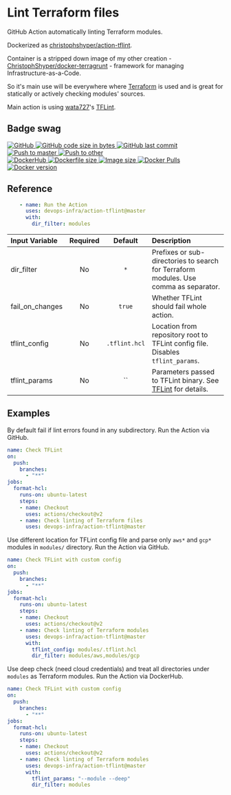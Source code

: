 # Lint Terraform files

GitHub Action automatically linting Terraform modules.

Dockerized as [christophshyper/action-tflint](https://hub.docker.com/repository/docker/christophshyper/action-tflint).

Container is a stripped down image of my other creation - [ChristophShyper/docker-terragrunt](https://github.com/ChristophShyper/docker-terragrunt) - framework for managing Infrastructure-as-a-Code.

So it's main use will be everywhere where [Terraform](https://github.com/hashicorp/terraform) is used and is great for statically or actively checking modules' sources.

Main action is using [wata727](https://github.com/wata727)'s [TFLint](https://github.com/terraform-linters/tflint).


## Badge swag
[
![GitHub](https://img.shields.io/badge/github-devops--infra%2Faction--tflint-brightgreen.svg?style=flat-square&logo=github)
![GitHub code size in bytes](https://img.shields.io/github/languages/code-size/devops-infra/action-tflint?color=brightgreen&label=Code%20size&style=flat-square&logo=github)
![GitHub last commit](https://img.shields.io/github/last-commit/devops-infra/action-tflint?color=brightgreen&label=Last%20commit&style=flat-square&logo=github)
](https://github.com/devops-infra/action-tflint "shields.io")
[![Push to master](https://img.shields.io/github/workflow/status/devops-infra/action-tflint/Push%20to%20master?color=brightgreen&label=Master%20branch&logo=github&style=flat-square)
](https://github.com/devops-infra/action-tflint/actions?query=workflow%3A%22Push+to+master%22)
[![Push to other](https://img.shields.io/github/workflow/status/devops-infra/action-tflint/Push%20to%20other?color=brightgreen&label=Pull%20requests&logo=github&style=flat-square)
](https://github.com/devops-infra/action-tflint/actions?query=workflow%3A%22Push+to+other%22)
<br>
[
![DockerHub](https://img.shields.io/badge/docker-christophshyper%2Faction--tflint-blue.svg?style=flat-square&logo=docker)
![Dockerfile size](https://img.shields.io/github/size/devops-infra/action-tflint/Dockerfile?label=Dockerfile%20size&style=flat-square&logo=docker)
![Image size](https://img.shields.io/docker/image-size/christophshyper/action-tflint/latest?label=Image%20size&style=flat-square&logo=docker)
![Docker Pulls](https://img.shields.io/docker/pulls/christophshyper/action-tflint?color=blue&label=Pulls&logo=docker&style=flat-square)
![Docker version](https://img.shields.io/docker/v/christophshyper/action-tflint?color=blue&label=Version&logo=docker&style=flat-square)
](https://hub.docker.com/r/christophshyper/action-tflint "shields.io")


## Reference

```yaml
    - name: Run the Action
      uses: devops-infra/action-tflint@master
      with:
        dir_filter: modules
```

Input Variable | Required | Default |Description
:--- | :---: | :---: | :---
dir_filter | No | `*` | Prefixes or sub-directories to search for Terraform modules. Use comma as separator.
fail_on_changes | No | `true` | Whether TFLint should fail whole action.
tflint_config | No | `.tflint.hcl` | Location from repository root to TFLint config file. Disables `tflint_params`.
tflint_params | No | `` | Parameters passed to TFLint binary. See [TFLint](https://github.com/terraform-linters/tflint) for details.


## Examples

By default fail if lint errors found in any subdirectory. Run the Action via GitHub.
```yaml
name: Check TFLint
on:
  push:
    branches:
      - "**"
jobs:
  format-hcl:
    runs-on: ubuntu-latest
    steps:
    - name: Checkout
      uses: actions/checkout@v2
    - name: Check linting of Terraform files
      uses: devops-infra/action-tflint@master
```

Use different location for TFLint config file and parse only `aws*` and `gcp*` modules in `modules/` directory. Run the Action via GitHub.
```yaml
name: Check TFLint with custom config
on:
  push:
    branches:
      - "**"
jobs:
  format-hcl:
    runs-on: ubuntu-latest
    steps:
    - name: Checkout
      uses: actions/checkout@v2
    - name: Check linting of Terraform modules
      uses: devops-infra/action-tflint@master
      with:
        tflint_config: modules/.tflint.hcl
        dir_filter: modules/aws,modules/gcp
```

Use deep check (need cloud credentials) and treat all directories under `modules` as Terraform modules. Run the Action via DockerHub.
```yaml
name: Check TFLint with custom config
on:
  push:
    branches:
      - "**"
jobs:
  format-hcl:
    runs-on: ubuntu-latest
    steps:
    - name: Checkout
      uses: actions/checkout@v2
    - name: Check linting of Terraform modules
      uses: devops-infra/action-tflint@master
      with:
        tflint_params: "--module --deep"
        dir_filter: modules
```
